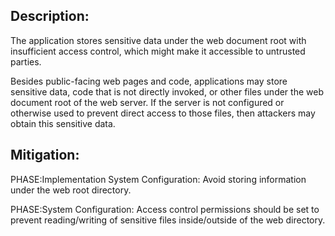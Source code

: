 ## Description:

The application stores sensitive data under the web document root with insufficient access control, which might make it accessible to untrusted parties.

Besides public-facing web pages and code, applications may store sensitive data, code that is not directly invoked, or other files under the web document root of the web server. If the server is not configured or otherwise used to prevent direct access to those files, then attackers may obtain this sensitive data.

## Mitigation:


PHASE:Implementation System Configuration:
Avoid storing information under the web root directory.

PHASE:System Configuration:
Access control permissions should be set to prevent reading/writing of sensitive files inside/outside of the web directory.

